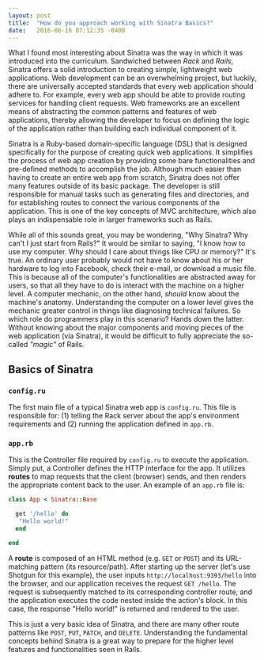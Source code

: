 ```yaml
---
layout: post
title:  "How do you approach working with Sinatra Basics?"
date:   2016-06-16 07:12:35 -0400
---
```


What I found most interesting about Sinatra was the way in which it was introduced into the curriculum. Sandwiched between *Rack* and *Rails*, Sinatra offers a solid introduction to creating simple, lightweight web applications. Web development can be an overwhelming project, but luckily, there are universally accepted standards that every web application should adhere to. For example, every web app should be able to provide routing services for handling client requests. Web frameworks are an excellent means of abstracting the common patterns and features of web applications, thereby allowing the developer to focus on defining the logic of the application rather than building each individual component of it.  

Sinatra is a Ruby-based domain-specific language (DSL) that is designed specifically for the purpose of creating quick web applications. It simplifies the process of web app creation by providing some bare functionalities and pre-defined methods to accomplish the job. Although much easier than having to create an entire web app from scratch, Sinatra does not offer many features outside of its basic package. The developer is still responsible for manual tasks such as generating files and directories, and for establishing routes to connect the various components of the application. This is one of the key concepts of MVC architecture, which also plays an indispensable role in larger frameworks such as Rails.

While all of this sounds great, you may be wondering, "Why Sinatra? Why can't I just start from Rails?" It would be similar to saying, "I know how to use my computer. Why should I care about things like CPU or memory?" It's true. An ordinary user probably would not have to know about his or her hardware to log into Facebook, check their e-mail, or download a music file. This is because all of the computer's functionalities are abstracted away for users, so that all they have to do is interact with the machine on a higher level. A computer mechanic, on the other hand, *should* know about the machine's anatomy. Understanding the computer on a lower level gives the mechanic greater control in things like diagnosing technical failures. So which role do programmers play in this scenario? Hands down the latter. Without knowing about the major components and moving pieces of the web application (via Sinatra), it would be difficult to fully appreciate the so-called *"magic"* of Rails.

## Basics of Sinatra

### `config.ru`
The first main file of a typical Sinatra web app is `config.ru`. This file is responsible for: (1) telling the Rack server about the app's environment requirements and (2) running the application defined in `app.rb`. 

### `app.rb`
This is the Controller file required by `config.ru` to execute the application. Simply put, a Controller defines the HTTP interface for the app. It utilizes **routes** to map requests that the client (browser) sends, and then renders the appropriate content back to the user. An example of an `app.rb` file is:

```ruby
class App < Sinatra::Base

  get '/hello' do
   "Hello world!"
  end

end
```

A **route** is composed of an HTML method (e.g. `GET` or `POST`) and its URL-matching pattern (its resource/path). After starting up the server (let's use Shotgun for this example), the user inputs `http://localhost:9393/hello` into the browser, and our application receives the request `GET /hello`. The request is subsequently matched to its corresponding controller route, and the application executes the code nested inside the action's block. In this case, the response "Hello world!" is returned and rendered to the user.  

This is just a very basic idea of Sinatra, and there are many other route patterns like `POST`, `PUT`, `PATCH`, and `DELETE`. Understanding the fundamental concepts behind Sinatra is a great way to prepare for the higher level features and functionalities seen in Rails.
